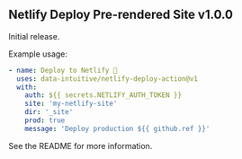 ## Netlify Deploy Pre-rendered Site v1.0.0

Initial release.

Example usage:

```yaml
- name: Deploy to Netlify 🚀
  uses: data-intuitive/netlify-deploy-action@v1
  with:
    auth: ${{ secrets.NETLIFY_AUTH_TOKEN }}
    site: 'my-netlify-site'
    dir: '_site'
    prod: true
    message: 'Deploy production ${{ github.ref }}'
```

See the README for more information.